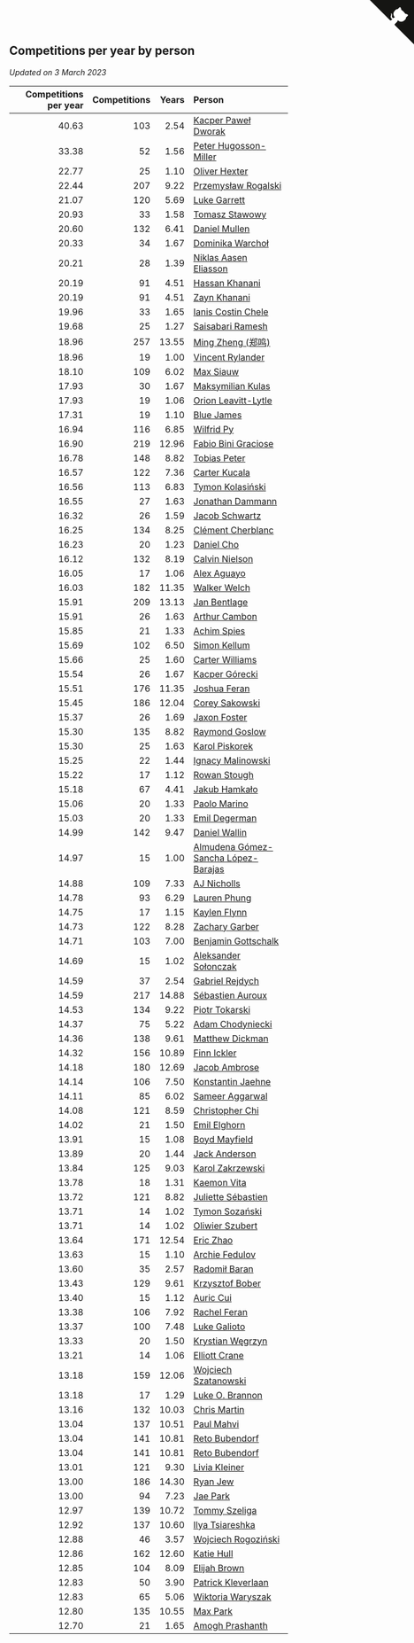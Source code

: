 ## Competitions per year by person

*Updated on  3 March 2023*

| Competitions per year | Competitions | Years | Person |
| ---: | ---: | ---: | :--- |
| 40.63 | 103 | 2.54 | [Kacper Paweł Dworak](https://www.worldcubeassociation.org/persons/2020DWOR01) |
| 33.38 | 52 | 1.56 | [Peter Hugosson-Miller](https://www.worldcubeassociation.org/persons/2021HUGO01) |
| 22.77 | 25 | 1.10 | [Oliver Hexter](https://www.worldcubeassociation.org/persons/2022HEXT01) |
| 22.44 | 207 | 9.22 | [Przemysław Rogalski](https://www.worldcubeassociation.org/persons/2013ROGA02) |
| 21.07 | 120 | 5.69 | [Luke Garrett](https://www.worldcubeassociation.org/persons/2017GARR05) |
| 20.93 | 33 | 1.58 | [Tomasz Stawowy](https://www.worldcubeassociation.org/persons/2021STAW01) |
| 20.60 | 132 | 6.41 | [Daniel Mullen](https://www.worldcubeassociation.org/persons/2016MULL04) |
| 20.33 | 34 | 1.67 | [Dominika Warchoł](https://www.worldcubeassociation.org/persons/2021WARC01) |
| 20.21 | 28 | 1.39 | [Niklas Aasen Eliasson](https://www.worldcubeassociation.org/persons/2021ELIA01) |
| 20.19 | 91 | 4.51 | [Hassan Khanani](https://www.worldcubeassociation.org/persons/2018KHAN26) |
| 20.19 | 91 | 4.51 | [Zayn Khanani](https://www.worldcubeassociation.org/persons/2018KHAN28) |
| 19.96 | 33 | 1.65 | [Ianis Costin Chele](https://www.worldcubeassociation.org/persons/2021CHEL01) |
| 19.68 | 25 | 1.27 | [Saisabari Ramesh](https://www.worldcubeassociation.org/persons/2021RAME01) |
| 18.96 | 257 | 13.55 | [Ming Zheng (郑鸣)](https://www.worldcubeassociation.org/persons/2009ZHEN11) |
| 18.96 | 19 | 1.00 | [Vincent Rylander](https://www.worldcubeassociation.org/persons/2022RYLA01) |
| 18.10 | 109 | 6.02 | [Max Siauw](https://www.worldcubeassociation.org/persons/2017SIAU02) |
| 17.93 | 30 | 1.67 | [Maksymilian Kulas](https://www.worldcubeassociation.org/persons/2021KULA02) |
| 17.93 | 19 | 1.06 | [Orion Leavitt-Lytle](https://www.worldcubeassociation.org/persons/2022LEAV01) |
| 17.31 | 19 | 1.10 | [Blue James](https://www.worldcubeassociation.org/persons/2022JAME01) |
| 16.94 | 116 | 6.85 | [Wilfrid Py](https://www.worldcubeassociation.org/persons/2016PYWI01) |
| 16.90 | 219 | 12.96 | [Fabio Bini Graciose](https://www.worldcubeassociation.org/persons/2010GRAC02) |
| 16.78 | 148 | 8.82 | [Tobias Peter](https://www.worldcubeassociation.org/persons/2014PETE03) |
| 16.57 | 122 | 7.36 | [Carter Kucala](https://www.worldcubeassociation.org/persons/2015KUCA01) |
| 16.56 | 113 | 6.83 | [Tymon Kolasiński](https://www.worldcubeassociation.org/persons/2016KOLA02) |
| 16.55 | 27 | 1.63 | [Jonathan Dammann](https://www.worldcubeassociation.org/persons/2021DAMM01) |
| 16.32 | 26 | 1.59 | [Jacob Schwartz](https://www.worldcubeassociation.org/persons/2021SCHW01) |
| 16.25 | 134 | 8.25 | [Clément Cherblanc](https://www.worldcubeassociation.org/persons/2014CHER05) |
| 16.23 | 20 | 1.23 | [Daniel Cho](https://www.worldcubeassociation.org/persons/2021CHOD01) |
| 16.12 | 132 | 8.19 | [Calvin Nielson](https://www.worldcubeassociation.org/persons/2014NIEL03) |
| 16.05 | 17 | 1.06 | [Alex Aguayo](https://www.worldcubeassociation.org/persons/2022AGUA01) |
| 16.03 | 182 | 11.35 | [Walker Welch](https://www.worldcubeassociation.org/persons/2011WELC01) |
| 15.91 | 209 | 13.13 | [Jan Bentlage](https://www.worldcubeassociation.org/persons/2010BENT01) |
| 15.91 | 26 | 1.63 | [Arthur Cambon](https://www.worldcubeassociation.org/persons/2021CAMB01) |
| 15.85 | 21 | 1.33 | [Achim Spies](https://www.worldcubeassociation.org/persons/2021SPIE01) |
| 15.69 | 102 | 6.50 | [Simon Kellum](https://www.worldcubeassociation.org/persons/2016KELL12) |
| 15.66 | 25 | 1.60 | [Carter Williams](https://www.worldcubeassociation.org/persons/2021WILL06) |
| 15.54 | 26 | 1.67 | [Kacper Górecki](https://www.worldcubeassociation.org/persons/2021GORE01) |
| 15.51 | 176 | 11.35 | [Joshua Feran](https://www.worldcubeassociation.org/persons/2011FERA01) |
| 15.45 | 186 | 12.04 | [Corey Sakowski](https://www.worldcubeassociation.org/persons/2011SAKO01) |
| 15.37 | 26 | 1.69 | [Jaxon Foster](https://www.worldcubeassociation.org/persons/2021FOST01) |
| 15.30 | 135 | 8.82 | [Raymond Goslow](https://www.worldcubeassociation.org/persons/2014GOSL01) |
| 15.30 | 25 | 1.63 | [Karol Piskorek](https://www.worldcubeassociation.org/persons/2021PISK01) |
| 15.25 | 22 | 1.44 | [Ignacy Malinowski](https://www.worldcubeassociation.org/persons/2021MALI02) |
| 15.22 | 17 | 1.12 | [Rowan Stough](https://www.worldcubeassociation.org/persons/2022STOU01) |
| 15.18 | 67 | 4.41 | [Jakub Hamkało](https://www.worldcubeassociation.org/persons/2018HAMK01) |
| 15.06 | 20 | 1.33 | [Paolo Marino](https://www.worldcubeassociation.org/persons/2021MARI04) |
| 15.03 | 20 | 1.33 | [Emil Degerman](https://www.worldcubeassociation.org/persons/2021DEGE01) |
| 14.99 | 142 | 9.47 | [Daniel Wallin](https://www.worldcubeassociation.org/persons/2013WALL03) |
| 14.97 | 15 | 1.00 | [Almudena Gómez-Sancha López-Barajas](https://www.worldcubeassociation.org/persons/2022GOME03) |
| 14.88 | 109 | 7.33 | [AJ Nicholls](https://www.worldcubeassociation.org/persons/2015NICH04) |
| 14.78 | 93 | 6.29 | [Lauren Phung](https://www.worldcubeassociation.org/persons/2016PHUN02) |
| 14.75 | 17 | 1.15 | [Kaylen Flynn](https://www.worldcubeassociation.org/persons/2022FLYN01) |
| 14.73 | 122 | 8.28 | [Zachary Garber](https://www.worldcubeassociation.org/persons/2014GARB01) |
| 14.71 | 103 | 7.00 | [Benjamin Gottschalk](https://www.worldcubeassociation.org/persons/2016GOTT01) |
| 14.69 | 15 | 1.02 | [Aleksander Sołonczak](https://www.worldcubeassociation.org/persons/2022SOLO01) |
| 14.59 | 37 | 2.54 | [Gabriel Rejdych](https://www.worldcubeassociation.org/persons/2020REJD01) |
| 14.59 | 217 | 14.88 | [Sébastien Auroux](https://www.worldcubeassociation.org/persons/2008AURO01) |
| 14.53 | 134 | 9.22 | [Piotr Tokarski](https://www.worldcubeassociation.org/persons/2013TOKA01) |
| 14.37 | 75 | 5.22 | [Adam Chodyniecki](https://www.worldcubeassociation.org/persons/2017CHOD02) |
| 14.36 | 138 | 9.61 | [Matthew Dickman](https://www.worldcubeassociation.org/persons/2013DICK01) |
| 14.32 | 156 | 10.89 | [Finn Ickler](https://www.worldcubeassociation.org/persons/2012ICKL01) |
| 14.18 | 180 | 12.69 | [Jacob Ambrose](https://www.worldcubeassociation.org/persons/2010AMBR01) |
| 14.14 | 106 | 7.50 | [Konstantin Jaehne](https://www.worldcubeassociation.org/persons/2015JAEH01) |
| 14.11 | 85 | 6.02 | [Sameer Aggarwal](https://www.worldcubeassociation.org/persons/2017AGGA01) |
| 14.08 | 121 | 8.59 | [Christopher Chi](https://www.worldcubeassociation.org/persons/2014CHIC01) |
| 14.02 | 21 | 1.50 | [Emil Elghorn](https://www.worldcubeassociation.org/persons/2021ELGH01) |
| 13.91 | 15 | 1.08 | [Boyd Mayfield](https://www.worldcubeassociation.org/persons/2022MAYF01) |
| 13.89 | 20 | 1.44 | [Jack Anderson](https://www.worldcubeassociation.org/persons/2021ANDE05) |
| 13.84 | 125 | 9.03 | [Karol Zakrzewski](https://www.worldcubeassociation.org/persons/2014ZAKR01) |
| 13.78 | 18 | 1.31 | [Kaemon Vita](https://www.worldcubeassociation.org/persons/2021VITA01) |
| 13.72 | 121 | 8.82 | [Juliette Sébastien](https://www.worldcubeassociation.org/persons/2014SEBA01) |
| 13.71 | 14 | 1.02 | [Tymon Sozański](https://www.worldcubeassociation.org/persons/2022SOZA01) |
| 13.71 | 14 | 1.02 | [Oliwier Szubert](https://www.worldcubeassociation.org/persons/2022SZUB01) |
| 13.64 | 171 | 12.54 | [Eric Zhao](https://www.worldcubeassociation.org/persons/2010ZHAO19) |
| 13.63 | 15 | 1.10 | [Archie Fedulov](https://www.worldcubeassociation.org/persons/2022FEDU01) |
| 13.60 | 35 | 2.57 | [Radomił Baran](https://www.worldcubeassociation.org/persons/2020BARA02) |
| 13.43 | 129 | 9.61 | [Krzysztof Bober](https://www.worldcubeassociation.org/persons/2013BOBE01) |
| 13.40 | 15 | 1.12 | [Auric Cui](https://www.worldcubeassociation.org/persons/2022CUIA01) |
| 13.38 | 106 | 7.92 | [Rachel Feran](https://www.worldcubeassociation.org/persons/2015FERA01) |
| 13.37 | 100 | 7.48 | [Luke Galioto](https://www.worldcubeassociation.org/persons/2015GALI02) |
| 13.33 | 20 | 1.50 | [Krystian Węgrzyn](https://www.worldcubeassociation.org/persons/2021WEGR01) |
| 13.21 | 14 | 1.06 | [Elliott Crane](https://www.worldcubeassociation.org/persons/2022CRAN01) |
| 13.18 | 159 | 12.06 | [Wojciech Szatanowski](https://www.worldcubeassociation.org/persons/2011SZAT01) |
| 13.18 | 17 | 1.29 | [Luke O. Brannon](https://www.worldcubeassociation.org/persons/2021BRAN02) |
| 13.16 | 132 | 10.03 | [Chris Martin](https://www.worldcubeassociation.org/persons/2013MART03) |
| 13.04 | 137 | 10.51 | [Paul Mahvi](https://www.worldcubeassociation.org/persons/2012MAHV01) |
| 13.04 | 141 | 10.81 | [Reto Bubendorf](https://www.worldcubeassociation.org/persons/2012BUBE01) |
| 13.04 | 141 | 10.81 | [Reto Bubendorf](https://www.worldcubeassociation.org/persons/2012BUBE01) |
| 13.01 | 121 | 9.30 | [Livia Kleiner](https://www.worldcubeassociation.org/persons/2013KLEI03) |
| 13.00 | 186 | 14.30 | [Ryan Jew](https://www.worldcubeassociation.org/persons/2008JEWR01) |
| 13.00 | 94 | 7.23 | [Jae Park](https://www.worldcubeassociation.org/persons/2015PARK24) |
| 12.97 | 139 | 10.72 | [Tommy Szeliga](https://www.worldcubeassociation.org/persons/2012SZEL01) |
| 12.92 | 137 | 10.60 | [Ilya Tsiareshka](https://www.worldcubeassociation.org/persons/2012TERE01) |
| 12.88 | 46 | 3.57 | [Wojciech Rogoziński](https://www.worldcubeassociation.org/persons/2019ROGO04) |
| 12.86 | 162 | 12.60 | [Katie Hull](https://www.worldcubeassociation.org/persons/2010HULL01) |
| 12.85 | 104 | 8.09 | [Elijah Brown](https://www.worldcubeassociation.org/persons/2015BROW03) |
| 12.83 | 50 | 3.90 | [Patrick Kleverlaan](https://www.worldcubeassociation.org/persons/2019KLEV01) |
| 12.83 | 65 | 5.06 | [Wiktoria Waryszak](https://www.worldcubeassociation.org/persons/2018WARY01) |
| 12.80 | 135 | 10.55 | [Max Park](https://www.worldcubeassociation.org/persons/2012PARK03) |
| 12.70 | 21 | 1.65 | [Amogh Prashanth](https://www.worldcubeassociation.org/persons/2021PRAS01) |


<a href="https://github.com/JustinTimeCuber/wca_statistics" class="github-corner" aria-label="View source on Github"><svg width="80" height="80" viewBox="0 0 250 250" style="fill:#151513; color:#fff; position: absolute; top: 0; border: 0; right: 0;" aria-hidden="true"><path d="M0,0 L115,115 L130,115 L142,142 L250,250 L250,0 Z"></path><path d="M128.3,109.0 C113.8,99.7 119.0,89.6 119.0,89.6 C122.0,82.7 120.5,78.6 120.5,78.6 C119.2,72.0 123.4,76.3 123.4,76.3 C127.3,80.9 125.5,87.3 125.5,87.3 C122.9,97.6 130.6,101.9 134.4,103.2" fill="currentColor" style="transform-origin: 130px 106px;" class="octo-arm"></path><path d="M115.0,115.0 C114.9,115.1 118.7,116.5 119.8,115.4 L133.7,101.6 C136.9,99.2 139.9,98.4 142.2,98.6 C133.8,88.0 127.5,74.4 143.8,58.0 C148.5,53.4 154.0,51.2 159.7,51.0 C160.3,49.4 163.2,43.6 171.4,40.1 C171.4,40.1 176.1,42.5 178.8,56.2 C183.1,58.6 187.2,61.8 190.9,65.4 C194.5,69.0 197.7,73.2 200.1,77.6 C213.8,80.2 216.3,84.9 216.3,84.9 C212.7,93.1 206.9,96.0 205.4,96.6 C205.1,102.4 203.0,107.8 198.3,112.5 C181.9,128.9 168.3,122.5 157.7,114.1 C157.9,116.9 156.7,120.9 152.7,124.9 L141.0,136.5 C139.8,137.7 141.6,141.9 141.8,141.8 Z" fill="currentColor" class="octo-body"></path></svg></a><style>.github-corner:hover .octo-arm{animation:octocat-wave 560ms ease-in-out}@keyframes octocat-wave{0%,100%{transform:rotate(0)}20%,60%{transform:rotate(-25deg)}40%,80%{transform:rotate(10deg)}}@media (max-width:500px){.github-corner:hover .octo-arm{animation:none}.github-corner .octo-arm{animation:octocat-wave 560ms ease-in-out}}</style>
